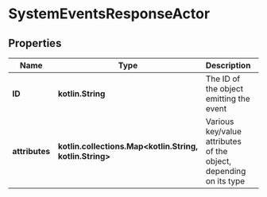 
# SystemEventsResponseActor

## Properties
Name | Type | Description | Notes
------------ | ------------- | ------------- | -------------
**ID** | **kotlin.String** | The ID of the object emitting the event |  [optional]
**attributes** | **kotlin.collections.Map&lt;kotlin.String, kotlin.String&gt;** | Various key/value attributes of the object, depending on its type |  [optional]



